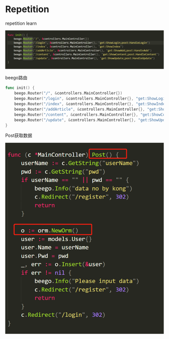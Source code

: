# Repetition
repetition learn

![](https://github.com/aa1451418/Repetition/blob/master/images/1563538273.jpg?raw=true)

beego路由

```go
func init() {
	beego.Router("/", &controllers.MainController{})
	beego.Router("/login", &controllers.MainController{}, "get:ShowLogin;post:HandleLogin")
	beego.Router("/index", &controllers.MainController{}, "get:ShowIndex")
	beego.Router("/addArticle", &controllers.MainController{}, "get:ShowAdd;post:HandleAdd")
	beego.Router("/content", &controllers.MainController{}, "get:ShowContent;post:HandleContent")
	beego.Router("/update", &controllers.MainController{}, "get:ShowUpdate;post:HandleUpdate")
}

```



Post获取数据

![](https://github.com/aa1451418/Repetition/blob/master/images/20190719205031.png?raw=true)





















